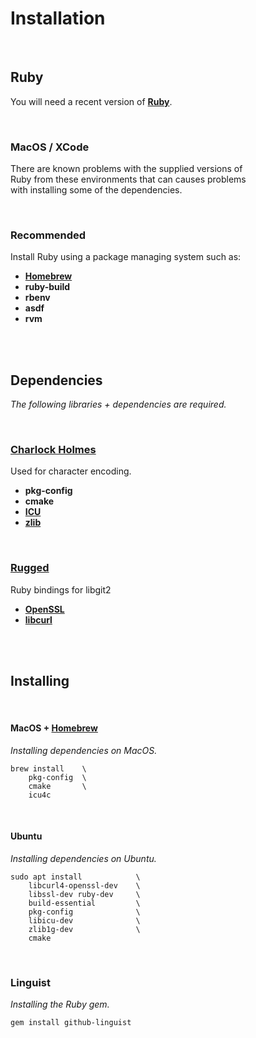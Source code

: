 
# Installation

<br>

## Ruby

You will need a recent version of **[Ruby]**.

<br>

### MacOS / XCode

There are known problems with the supplied versions of <br>
Ruby from these environments that can causes problems <br>
with installing some of the dependencies.

<br>

### Recommended

Install Ruby using a package managing system such as:

- **[Homebrew]**
- **ruby-build**
- **rbenv**
- **asdf**
- **rvm**

<br>
<br>

## Dependencies

*The following libraries + dependencies are required.*

<br>

### [Charlock Holmes]

Used for character encoding.

-   **pkg-config**
-   **cmake**
-   **[ICU]**
-   **[zlib]**

<br>

### [Rugged]

Ruby bindings for libgit2

-   **[OpenSSL]**
-   **[libcurl]**


<br>
<br>

## Installing

<br>

#### MacOS + [Homebrew]

*Installing dependencies on MacOS.*

```shell
brew install    \
    pkg-config  \
    cmake       \
    icu4c
```

<br>

#### Ubuntu

*Installing dependencies on Ubuntu.*

```shell
sudo apt install            \
    libcurl4-openssl-dev    \
    libssl-dev ruby-dev     \
    build-essential         \
    pkg-config              \
    libicu-dev              \
    zlib1g-dev              \
    cmake
```

<br>

### Linguist

*Installing the Ruby gem.*

```shell
gem install github-linguist
```

<br>


<!----------------------------------------------------------------------------->

[Charlock Holmes]: https://github.com/brianmario/charlock_holmes
[Homebrew]: http://brew.sh/
[libcurl]: https://curl.haxx.se/libcurl/
[OpenSSL]: https://www.openssl.org
[Rugged]: https://github.com/libgit2/rugged
[Ruby]: https://www.ruby-lang.org/en/
[zlib]: https://zlib.net/
[ICU]: http://site.icu-project.org/
